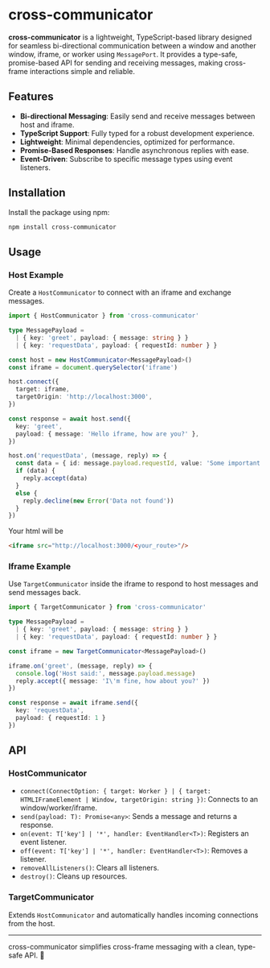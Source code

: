 # cross-communicator

**cross-communicator** is a lightweight, TypeScript-based library designed for seamless bi-directional communication between a window and another window, iframe, or worker using `MessagePort`. It provides a type-safe, promise-based API for sending and receiving messages, making cross-frame interactions simple and reliable.

## Features

- **Bi-directional Messaging**: Easily send and receive messages between host and iframe.
- **TypeScript Support**: Fully typed for a robust development experience.
- **Lightweight**: Minimal dependencies, optimized for performance.
- **Promise-Based Responses**: Handle asynchronous replies with ease.
- **Event-Driven**: Subscribe to specific message types using event listeners.

## Installation

Install the package using npm:

```sh
npm install cross-communicator
```

## Usage

### Host Example

Create a `HostCommunicator` to connect with an iframe and exchange messages.

```typescript
import { HostCommunicator } from 'cross-communicator'

type MessagePayload =
  | { key: 'greet', payload: { message: string } }
  | { key: 'requestData', payload: { requestId: number } }

const host = new HostCommunicator<MessagePayload>()
const iframe = document.querySelector('iframe')

host.connect({
  target: iframe,
  targetOrigin: 'http://localhost:3000',
})

const response = await host.send({
  key: 'greet',
  payload: { message: 'Hello iframe, how are you?' },
})

host.on('requestData', (message, reply) => {
  const data = { id: message.payload.requestId, value: 'Some important data' }
  if (data) {
    reply.accept(data)
  }
  else {
    reply.decline(new Error('Data not found'))
  }
})
```

Your html will be

```html
<iframe src="http://localhost:3000/<your_route>"/>
```

### Iframe Example

Use `TargetCommunicator` inside the iframe to respond to host messages and send messages back.

```typescript
import { TargetCommunicator } from 'cross-communicator'

type MessagePayload =
  | { key: 'greet', payload: { message: string } }
  | { key: 'requestData', payload: { requestId: number } }

const iframe = new TargetCommunicator<MessagePayload>()

iframe.on('greet', (message, reply) => {
  console.log('Host said:', message.payload.message)
  reply.accept({ message: 'I\'m fine, how about you?' })
})

const response = await iframe.send({
  key: 'requestData',
  payload: { requestId: 1 }
})
```

## API

### HostCommunicator

- `connect(ConnectOption: { target: Worker } | { target: HTMLIFrameElement | Window, targetOrigin: string })`: Connects to an window/worker/iframe.
- `send(payload: T): Promise<any>`: Sends a message and returns a response.
- `on(event: T['key'] | '*', handler: EventHandler<T>)`: Registers an event listener.
- `off(event: T['key'] | '*', handler: EventHandler<T>)`: Removes a listener.
- `removeAllListeners()`: Clears all listeners.
- `destroy()`: Cleans up resources.

### TargetCommunicator

Extends `HostCommunicator` and automatically handles incoming connections from the host.

---

cross-communicator simplifies cross-frame messaging with a clean, type-safe API. 🚀
